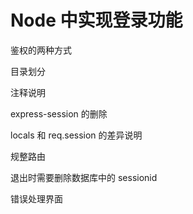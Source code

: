 # Node 中实现登录功能

鉴权的两种方式

目录划分

注释说明

express-session 的删除

locals 和 req.session 的差异说明

规整路由

退出时需要删除数据库中的 sessionid

错误处理界面